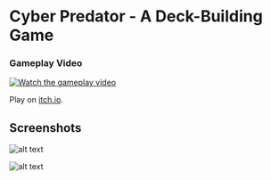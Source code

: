 # Cyber Predator - A Deck-Building Game

### Gameplay Video
[![Watch the gameplay video](https://img.youtube.com/vi/d1_mu-kKU0A/hqdefault.jpg)](https://youtu.be/d1_mu-kKU0A)


Play on [itch.io](https://cvkarakoc.itch.io/cyber-predator).

## Screenshots

![alt text](https://img.itch.zone/aW1hZ2UvMTEyMjYyOC82NDkxNjI4LnBuZw==/original/XVHXhQ.png " a screenshot " )

![alt text](https://img.itch.zone/aW1hZ2UvMTEyMjYyOC82NDkxNjM1LnBuZw==/original/JMEGEf.png " another screenshot " )
